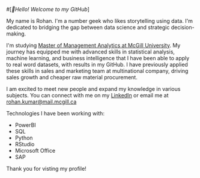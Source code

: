 #[*👋Hello! Welcome to my GitHub*]

My name is Rohan. I'm a number geek who likes storytelling using data. I'm dedicated to bridging the gap between data science and strategic decision-making.

I'm studying [Master of Management Analytics at McGill University](https://www.mcgill.ca/desautels/programs/mma). My journey has equipped me with advanced skills in statistical analysis, machine learning, and business intelligence that I have been able to apply to real word datasets, with results in my GitHub. I have previously applied these skills in sales and marketing team at multinational company, driving sales growth and cheaper raw material procurement. 

I am excited to meet new people and expand my knowledge in various subjects. You can connect with me on my [LinkedIn](https://www.linkedin.com/in/rohan-kumar586/) or email me at rohan.kumar@mail.mcgill.ca

Technologies I have been working with:
- PowerBI
- SQL
- Python
- RStudio
- Microsoft Office
- SAP

Thank you for visting my profile!


<!---
rohankumar586/rohankumar586 is a ✨ special ✨ repository because its `README.md` (this file) appears on your GitHub profile.
You can click the Preview link to take a look at your changes.

- 👋 Hi, I’m @rohankumar586
- 👀 I’m interested in ...
- 🌱 I’m currently learning ...
- 💞️ I’m looking to collaborate on ...
- 📫 How to reach me ...
--->
